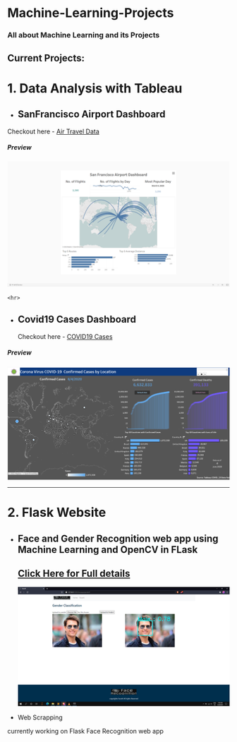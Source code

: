 # Machine-Learning-Projects
### All about Machine Learning and its Projects

## Current Projects:
# 1. Data Analysis with Tableau
  - ## SanFrancisco Airport Dashboard
   Checkout here - [Air Travel Data](https://github.com/Gangadharbhuvan/Machine_Learning-Projects/tree/master/Data%20Analysis/Data%20Analysis%20with%20Tableau/Air%20Travel%20Data%20-%20Daskboard)

   ##### Preview
   ![Dashboard](https://github.com/Gangadharbhuvan/Machine_Learning-Projects/blob/master/Data%20Analysis/Data%20Analysis%20with%20Tableau/Air%20Travel%20Data%20-%20Daskboard/Air_Travel_Dashboard-Tableau.png)

    <hr> 

  -  ## Covid19 Cases Dashboard

     Checkout here - [COVID19 Cases](https://github.com/Gangadharbhuvan/Machine_Learning-Projects/tree/master/Data%20Analysis/Data%20Analysis%20with%20Tableau/COVID-19_Cases%20-%20Dashboard)

   ##### Preview
   ![Dashboard](https://github.com/Gangadharbhuvan/Machine_Learning-Projects/blob/master/Data%20Analysis/Data%20Analysis%20with%20Tableau/COVID-19_Cases%20-%20Dashboard/Tableau%20-%20Covid19%20Dashboard.png)


<hr>


# 2. Flask Website
  - ## Face and Gender Recognition web app using Machine Learning and OpenCV in FLask
    ## [Click Here for Full details](https://github.com/Gangadharbhuvan/Machine_Learning-Projects/tree/master/Flask%20Applications/Face%20%26%20Gender%20Recognition%20web%20app%20using%20ML%20and%20Opencv%20in%20Flask)

    ![Male](https://github.com/Gangadharbhuvan/Machine_Learning-Projects/blob/master/Flask%20Applications/Face%20%26%20Gender%20Recognition%20web%20app%20using%20ML%20and%20Opencv%20in%20Flask/Face_Recognition-Flask_app/images/male_recognition.png)


- Web Scrapping


currently working on Flask Face Recognition web app
